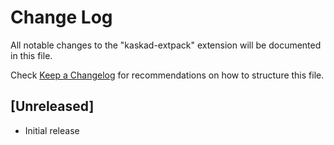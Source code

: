 # Change Log

All notable changes to the "kaskad-extpack" extension will be documented in this file.

Check [Keep a Changelog](http://keepachangelog.com/) for recommendations on how to structure this file.

## [Unreleased]

- Initial release